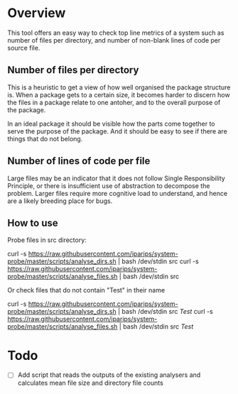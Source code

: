 # Overview

This tool offers an easy way to check top line metrics of a system such as number of files per directory, and number of non-blank lines of code per source file.

## Number of files per directory

This is a heuristic to get a view of how well organised the package structure is. When a package gets to a certain size, it becomes harder to discern how the files in a package relate to one antoher, and to the overall purpose of the package.

In an ideal package it should be visible how the parts come together to serve the purpose of the package. And it should be easy to see if there are things that do not belong.

## Number of lines of code per file

Large files may be an indicator that it does not follow Single Responsibility Principle, or there is insufficient use of abstraction to decompose the problem. Larger files require more cognitive load to understand, and hence are a likely breeding place for bugs.

## How to use

Probe files in src directory:

curl -s https://raw.githubusercontent.com/iparips/system-probe/master/scripts/analyse_dirs.sh | bash /dev/stdin src
curl -s https://raw.githubusercontent.com/iparips/system-probe/master/scripts/analyse_files.sh | bash /dev/stdin src

Or check files that do not contain "Test" in their name

curl -s https://raw.githubusercontent.com/iparips/system-probe/master/scripts/analyse_dirs.sh | bash /dev/stdin src *Test*
curl -s https://raw.githubusercontent.com/iparips/system-probe/master/scripts/analyse_files.sh | bash /dev/stdin src *Test*

# Todo

- [ ] Add script that reads the outputs of the existing analysers and calculates mean file size and directory file counts